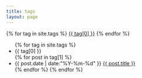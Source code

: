 ```yaml
---
title: tags
layout: page
---
```


<div id='tag_cloud'>
{% for tag in site.tags %}
<a href="#{{ tag[0] }}" title="{{ tag[0] }}" rel="{{ tag[1].size }}">{{ tag[0] }}</a>
{% endfor %}
</div>

<ul class="listing">
{% for tag in site.tags %}
  <li class="listing-seperator" id="{{ tag[0] }}">{{ tag[0] }}</li>
{% for post in tag[1] %}
  <li class="listing-item">
  <time datetime="{{ post.date | date:"%Y-%m-%d" }}">{{ post.date | date:"%Y-%m-%d" }}</time>
  <a href="{{ site.url }}{{ post.url }}" title="{{ post.title }}">{{ post.title }}</a>
  </li>
{% endfor %}
{% endfor %}
</ul>

<script src="media/js/jquery.tagcloud.js" type="text/javascript" charset="utf-8"></script> 
<script language="javascript">
$.fn.tagcloud.defaults = {
    size: {start: 1, end: 1, unit: 'em'},
      color: {start: '#f8e0e6', end: '#ff3333'}
};

$(function () {
    $('#tag_cloud a').tagcloud();
});
</script>
